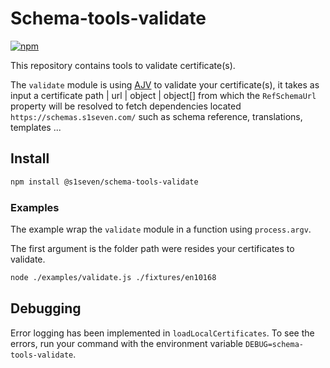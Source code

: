 # Schema-tools-validate

[![npm][npm-image]][npm-url]

[npm-image]: https://img.shields.io/npm/v/@s1seven/schema-tools-validate.svg?style=flat
[npm-url]: https://npmjs.org/package/@s1seven/schema-tools-validate

This repository contains tools to validate certificate(s).

The `validate` module is using [AJV] to validate your certificate(s), it takes as input a certificate path | url | object | object[] from which the `RefSchemaUrl` property will be resolved to fetch dependencies located `https://schemas.s1seven.com/` such as schema reference, translations, templates ...

## Install

```bash
npm install @s1seven/schema-tools-validate
```

### Examples

The example wrap the `validate` module in a function using `process.argv`.

The first argument is the folder path were resides your certificates to validate.

```bash
node ./examples/validate.js ./fixtures/en10168
```

[ajv]: https://www.npmjs.com/package/ajv
[json-schema-to-typescript]: https://www.npmjs.com/package/json-schema-to-typescript

## Debugging

Error logging has been implemented in `loadLocalCertificates`. To see the errors, run your command with the environment variable `DEBUG=schema-tools-validate`.
